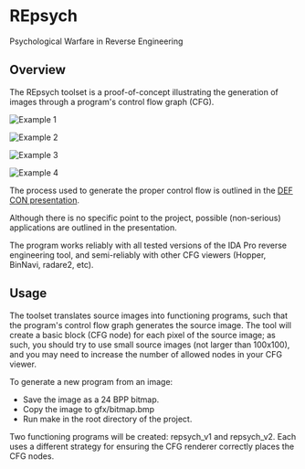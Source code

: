 # REpsych
Psychological Warfare in Reverse Engineering

## Overview

The REpsych toolset is a proof-of-concept illustrating the generation of images through a program's control flow graph (CFG).

![Example 1](https://github.com/xoreaxeaxeax/REpsych/examples/repsych_1.png")

![Example 2](https://github.com/xoreaxeaxeax/REpsych/examples/repsych_2.png")

![Example 3](https://github.com/xoreaxeaxeax/REpsych/examples/repsych_3.png")

![Example 4](https://github.com/xoreaxeaxeax/REpsych/examples/repsych_4.png")

The process used to generate the proper control flow is outlined in the [DEF CON presentation](slides/domas_2015_repsych.pdf).

Although there is no specific point to the project, possible (non-serious) applications are outlined in the presentation.

The program works reliably with all tested versions of the IDA Pro reverse engineering tool, and semi-reliably with other CFG viewers (Hopper, BinNavi, radare2, etc).

## Usage

The toolset translates source images into functioning programs, such that the program's control flow graph generates the source image.  The tool will create a basic block (CFG node) for each pixel of the source image; as such, you should try to use small source images (not larger than 100x100), and you may need to increase the number of allowed nodes in your CFG viewer.

To generate a new program from an image:

* Save the image as a 24 BPP bitmap.
* Copy the image to gfx/bitmap.bmp
* Run make in the root directory of the project.

Two functioning programs will be created: repsych_v1 and repsych_v2.  Each uses a different strategy for ensuring the CFG renderer correctly places the CFG nodes.

